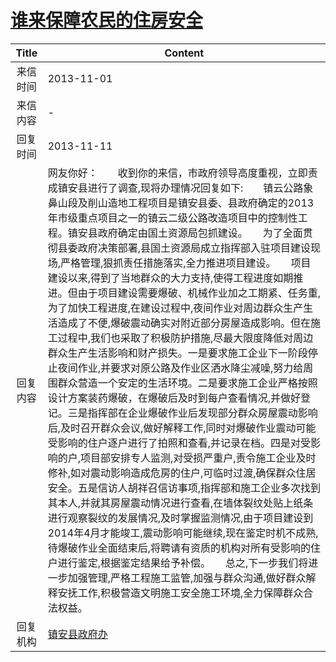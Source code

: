 # [谁来保障农民的住房安全](http://www.shangluo.gov.cn/zmhd/ldxxxx.jsp?urltype=leadermail.LeaderMailContentUrl&wbtreeid=1112&leadermailid=2111)

| Title |                                                                                                                                                                                                                                                                                                                                                                                                                     Content                                                                                                                                                                                                                                                                                                                                                                                                                      |
|:-----:|--------------------------------------------------------------------------------------------------------------------------------------------------------------------------------------------------------------------------------------------------------------------------------------------------------------------------------------------------------------------------------------------------------------------------------------------------------------------------------------------------------------------------------------------------------------------------------------------------------------------------------------------------------------------------------------------------------------------------------------------------------------------------------------------------------------------------------------------------|
| 来信时间  | 2013-11-01                                                                                                                                                                                                                                                                                                                                                                                                                                                                                                                                                                                                                                                                                                                                                                                                                                       |
| 来信内容  | -                                                                                                                                                                                                                                                                                                                                                                                                                                                                                                                                                                                                                                                                                                                                                                                                                                                |
| 回复时间  | 2013-11-11                                                                                                                                                                                                                                                                                                                                                                                                                                                                                                                                                                                                                                                                                                                                                                                                                                       |
| 回复内容  | 网友你好：　　收到你的来信，市政府领导高度重视，立即责成镇安县进行了调查,现将办理情况回复如下:　　镇云公路象鼻山段及削山造地工程项目是镇安县委、县政府确定的2013年市级重点项目之一的镇云二级公路改造项目中的控制性工程。镇安县政府确定由国土资源局包抓建设。　　为了全面贯彻县委政府决策部署,县国土资源局成立指挥部入驻项目建设现场,严格管理,狠抓责任措施落实,全力推进项目建设。　　项目建设以来,得到了当地群众的大力支持,使得工程进度如期推进。但由于项目建设需要爆破、机械作业加之工期紧、任务重,为了加快工程进度,在建设过程中,夜间作业对周边群众生产生活造成了不便,爆破震动确实对附近部分房屋造成影响。但在施工过程中,我们也采取了积极防护措施,尽最大限度降低对周边群众生产生活影响和财产损失。一是要求施工企业下一阶段停止夜间作业,并要求对原公路及作业区洒水降尘减噪,努力给周围群众营造一个安定的生活环境。二是要求施工企业严格按照设计方案装药爆破，在爆破后及时到每户查看情况,并做好登记。三是指挥部在企业爆破作业后发现部分群众房屋震动影响后,及时召开群众会议,做好解释工作,同时对爆破作业震动可能受影响的住户逐户进行了拍照和查看,并记录在档。四是对受影响的户,项目部安排专人监测,对受损严重户,责令施工企业及时修补,如对震动影响造成危房的住户,可临时过渡,确保群众住居安全。五是信访人胡祥召信访事项,指挥部和施工企业多次找到其本人,并就其房屋震动情况进行查看,在墙体裂纹处贴上纸条进行观察裂纹的发展情况,及时掌握监测情况,由于项目建设到2014年4月才能竣工,震动影响可能继续,现在鉴定时机不成熟,待爆破作业全面结束后,将聘请有资质的机构对所有受影响的住户进行鉴定,根据鉴定结果给予补偿。　　总之,下一步我们将进一步加强管理,严格工程施工监管,加强与群众沟通,做好群众解释安抚工作,积极营造文明施工安全施工环境,全力保障群众合法权益。 |
| 回复机构  | [镇安县政府办](../../category/agencies/镇安县政府办.md)                                                                                                                                                                                                                                                                                                                                                                                                                                                                                                                                                                                                                                                                                                                                                                                                      |